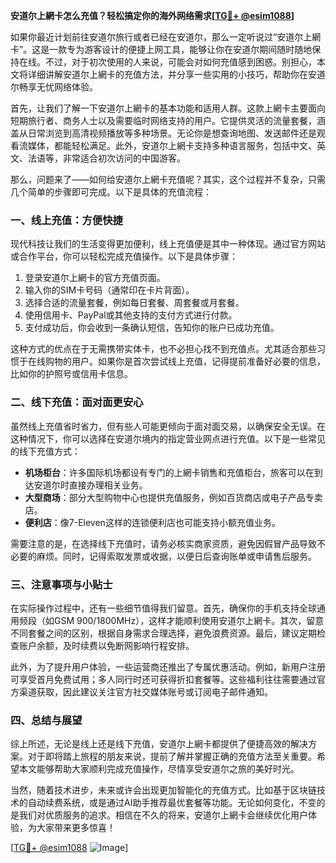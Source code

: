 **安道尔上網卡怎么充值？轻松搞定你的海外网络需求[[TG💪+ @esim1088](https://t.me/s/esim1088)]**

如果你最近计划前往安道尔旅行或者已经在安道尔，那么一定听说过“安道尔上網卡”。这是一款专为游客设计的便捷上网工具，能够让你在安道尔期间随时随地保持在线。不过，对于初次使用的人来说，可能会对如何充值感到困惑。别担心，本文将详细讲解安道尔上網卡的充值方法，并分享一些实用的小技巧，帮助你在安道尔畅享无忧网络体验。

首先，让我们了解一下安道尔上網卡的基本功能和适用人群。这款上網卡主要面向短期旅行者、商务人士以及需要临时网络支持的用户。它提供灵活的流量套餐，涵盖从日常浏览到高清视频播放等多种场景。无论你是想查询地图、发送邮件还是观看流媒体，都能轻松满足。此外，安道尔上網卡支持多种语言服务，包括中文、英文、法语等，非常适合初次访问的中国游客。

那么，问题来了——如何给安道尔上網卡充值呢？其实，这个过程并不复杂，只需几个简单的步骤即可完成。以下是具体的充值流程：

### **一、线上充值：方便快捷**
现代科技让我们的生活变得更加便利，线上充值便是其中一种体现。通过官方网站或合作平台，你可以轻松完成充值操作。以下是具体步骤：
1. 登录安道尔上網卡的官方充值页面。
2. 输入你的SIM卡号码（通常印在卡片背面）。
3. 选择合适的流量套餐，例如每日套餐、周套餐或月套餐。
4. 使用信用卡、PayPal或其他支持的支付方式进行付款。
5. 支付成功后，你会收到一条确认短信，告知你的账户已成功充值。

这种方式的优点在于无需携带实体卡，也不必担心找不到充值点。尤其适合那些习惯于在线购物的用户。如果你是首次尝试线上充值，记得提前准备好必要的信息，比如你的护照号或信用卡信息。

### **二、线下充值：面对面更安心**
虽然线上充值省时省力，但有些人可能更倾向于面对面交易，以确保安全无误。在这种情况下，你可以选择在安道尔境内的指定营业网点进行充值。以下是一些常见的线下充值方式：
- **机场柜台**：许多国际机场都设有专门的上網卡销售和充值柜台，旅客可以在到达安道尔时直接办理相关业务。
- **大型商场**：部分大型购物中心也提供充值服务，例如百货商店或电子产品专卖店。
- **便利店**：像7-Eleven这样的连锁便利店也可能支持小额充值业务。

需要注意的是，在选择线下充值时，请务必核实商家资质，避免因假冒产品导致不必要的麻烦。同时，记得索取发票或收据，以便日后查询账单或申请售后服务。

### **三、注意事项与小贴士**
在实际操作过程中，还有一些细节值得我们留意。首先，确保你的手机支持全球通用频段（如GSM 900/1800MHz），这样才能顺利使用安道尔上網卡。其次，留意不同套餐之间的区别，根据自身需求合理选择，避免浪费资源。最后，建议定期检查账户余额，及时续费以免断网影响行程安排。

此外，为了提升用户体验，一些运营商还推出了专属优惠活动。例如，新用户注册可享受首月免费试用；多人同行时还可获得折扣套餐等。这些福利往往需要通过官方渠道获取，因此建议关注官方社交媒体账号或订阅电子邮件通知。

### **四、总结与展望**
综上所述，无论是线上还是线下充值，安道尔上網卡都提供了便捷高效的解决方案。对于即将踏上旅程的朋友来说，提前了解并掌握正确的充值方法至关重要。希望本文能够帮助大家顺利完成充值操作，尽情享受安道尔之旅的美好时光。

当然，随着技术进步，未来或许会出现更加智能化的充值方式。比如基于区块链技术的自动续费系统，或是通过AI助手推荐最优套餐等功能。无论如何变化，不变的是我们对优质服务的追求。相信在不久的将来，安道尔上網卡会继续优化用户体验，为大家带来更多惊喜！

[[TG💪+ @esim1088](https://t.me/s/esim1088) ![Image](https://i.postimg.cc/4NQfJmqS/Snipaste-2025-05-13-00-14-12.png)]